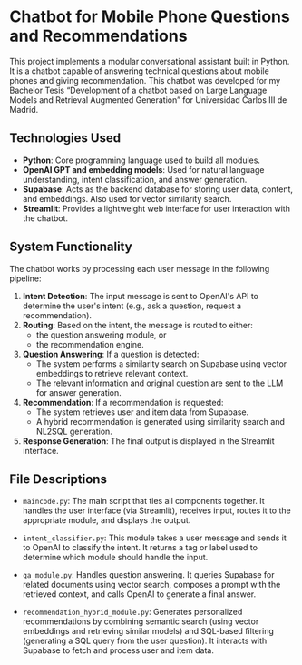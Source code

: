 # Chatbot for Mobile Phone Questions and Recommendations

This project implements a modular conversational assistant built in Python. It is a chatbot capable of answering technical questions about mobile phones and giving recommendation. This chatbot was developed for my Bachelor Tesis “Development of a chatbot based on Large Language Models and Retrieval Augmented Generation” for Universidad Carlos III de Madrid.

## Technologies Used

- **Python**: Core programming language used to build all modules.
- **OpenAI GPT and embedding models**: Used for natural language understanding, intent classification, and answer generation.
- **Supabase**: Acts as the backend database for storing user data, content, and embeddings. Also used for vector similarity search.
- **Streamlit**: Provides a lightweight web interface for user interaction with the chatbot.

## System Functionality

The chatbot works by processing each user message in the following pipeline:

1. **Intent Detection**: The input message is sent to OpenAI's API to determine the user's intent (e.g., ask a question, request a recommendation).
2. **Routing**: Based on the intent, the message is routed to either:
   - the question answering module, or
   - the recommendation engine.
3. **Question Answering**: If a question is detected:
   - The system performs a similarity search on Supabase using vector embeddings to retrieve relevant context.
   - The relevant information and original question are sent to the LLM for answer generation.
4. **Recommendation**: If a recommendation is requested:
   - The system retrieves user and item data from Supabase.
   - A hybrid recommendation is generated using similarity search and NL2SQL generation.
5. **Response Generation**: The final output is displayed in the Streamlit interface.

## File Descriptions

- `maincode.py`: The main script that ties all components together. It handles the user interface (via Streamlit), receives input, routes it to the appropriate module, and displays the output.
  
- `intent_classifier.py`: This module takes a user message and sends it to OpenAI to classify the intent. It returns a tag or label used to determine which module should handle the input.

- `qa_module.py`: Handles question answering. It queries Supabase for related documents using vector search, composes a prompt with the retrieved context, and calls OpenAI to generate a final answer.

- `recommendation_hybrid_module.py`: Generates personalized recommendations by combining semantic search (using vector embeddings and retrieving similar models) and SQL-based filtering (generating a SQL query from the user question). It interacts with Supabase to fetch and process user and item data.

